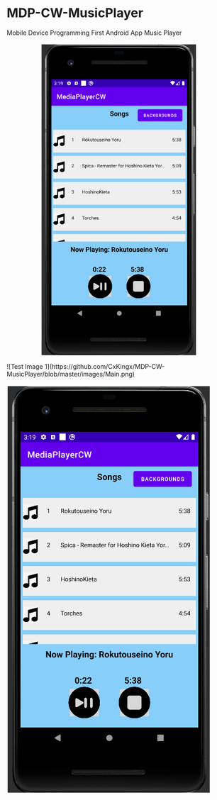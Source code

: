 # MDP-CW-MusicPlayer
Mobile Device Programming First Android App Music Player
<p align="center">
  <img src="images/Main.png" width="350" title="hover text">
  
</p>
![Test Image 1](https://github.com/CxKingx/MDP-CW-MusicPlayer/blob/master/images/Main.png)

![alttext](images/Main.png "Gen-O")
